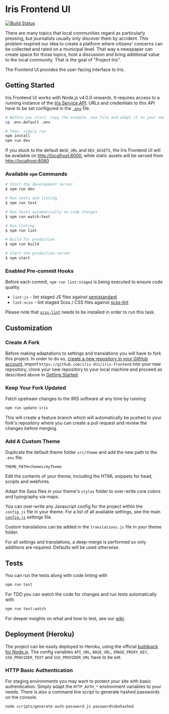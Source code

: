 # Iris Frontend UI

[![Build Status](https://travis-ci.org/iris-dni/iris-frontend.svg?branch=master)](https://travis-ci.org/iris-dni/iris-frontend)

There are many topics that local communities regard as particularly pressing,
but journalists usually only discover them by accident. This problem inspired
our idea to create a platform where citizens' concerns can be collected and
rated on a municipal level. That way a newspaper can create space for those
topics, host a discussion and bring additional value to the local community.
That is the goal of "Project Iris".

The Frontend UI provides the user-facing interface to Iris.

## Getting Started

Iris Frontend UI works with Node.js v4.0.0 onwards. It requires access to a
running instance of the
[Iris Service API](https://github.com/iris-dni/iris-service). URLs and
credentials to this API have to be set configured in the [`.env`](.env.default)
file.

```sh
# Before you start, copy the example .env file and adapt it to your needs!
cp .env.default .env

# Then, simply run
npm install
npm run dev
```

If you stuck to the default `BASE_URL` and `DEV_ASSETS`, the Iris Frontend UI
will be available on [http://localhost:8000](http://localhost:8000), while
static assets will be served from
[http://localhost:8080](http://localhost:8080)

### Available `npm` Commands

```sh
# Start the development server
$ npm run dev

# Run tests and linting
$ npm run test

# Run tests automatically on code changes
$ npm run watch:test

# Run linting
$ npm run lint

# Build for production
$ npm run build

# Start the production server
$ npm start
```

### Enabled Pre-commit Hooks

Before each commit, `npm run lint:staged` is being executed to ensure code
quality.

- `lint:js` - lint staged JS files against [semistandard](https://github.com/Flet/semistandard)
- `lint:scss` - lint staged Scss / CSS files against [scss-lint](https://github.com/brigade/scss-lint)

Please note that [`scss-lint`](https://github.com/brigade/scss-lint) needs to
be installed in order to run this task.

## Customization

### Create A Fork

Before making adaptations to settings and translations you will have to fork
this project. In order to do so, [create a new repository in your GitHub
account](https://github.com/new), import
`https://github.com/iris-dni/iris-frontend` into your new repository, clone
your new repository to your local machine and proceed as described above in
[Getting Started](#getting-started).

### Keep Your Fork Updated

Fetch upstream changes to the IRIS software at any time by running

```sh
npm run update-iris
```

This will create a feature branch which will automatically be pushed to your
fork's repository where you can create a pull request and review the changes
before merging.

### Add A Custom Theme

Duplicate the default theme folder `src/theme` and add the new path to the
`.env` file.

```
THEME_PATH=themes/myTheme
```

Edit the contents of your theme, including the HTML snippets for head,
scripts and webfonts.

Adapt the Sass files in your theme's `styles` folder to over-write core colors
and typography via maps.

You can over-write any Javascript config for the project within the `config.js`
file in your theme. For a list of all available settings, see the main
[`config.js`](src/settings/config.js) settings file.

Custom translations can be added in the `translations.js` file in your theme
folder.

For all settings and translations, a deep-merge is performed so only additions
are required. Defaults will be used otherwise.

## Tests

You can run the tests along with code linting with

```sh
npm run test
```

For TDD you can watch the code for changes and run tests automatically with

```sh
npm run test:watch
```

For deeper insights on what and how to test, see our
[wiki](https://github.com/iris-dni/iris-frontend/wiki/Testing).
## Deployment (Heroku)

The project can be easily deployed to Heroku, using the official [buildpack for
Node.js](https://github.com/heroku/heroku-buildpack-nodejs). The config
variables `API_URL`, `BASE_URL`, `IMAGE_PROXY_KEY`, `SSO_PROVIDER_TEXT` and
`SSO_PROVIDER_URL` have to be set.

### HTTP Basic Authentication

For staging environments you may want to protect your site with basic
authentication. Simply adapt the `HTTP_AUTH_*` environment variables to your
needs. There is also a command line script to generate hashed passwords on the
console.

```sh
node scripts/generate-auth-password.js passwordtobehashed
```
